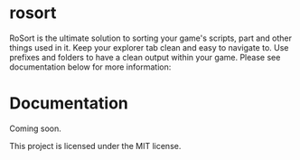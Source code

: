 # rosort
RoSort is the ultimate solution to sorting your game's scripts, part and other things used in it. Keep your explorer tab clean and easy to navigate to. Use prefixes and folders to have a clean output within your game. Please see documentation below for more information:

# Documentation
Coming soon.

This project is licensed under the MIT license.
